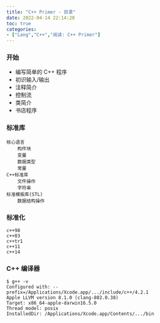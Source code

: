 ```yaml
---
title: "C++ Primer - 目录"
date: 2022-04-14 22:14:20
toc: true
categories:
- ["Lang","C++","阅读: C++ Primer"]
---
```


### 开始
- 编写简单的 C++ 程序
- 初识输入/输出
- 注释简介
- 控制流
- 类简介
- 书店程序


### 标准库
```
核心语言
    构件块
    变量
    数据类型
    常量
C++标准库
    文件操作
    字符串
标准模板库(STL)
    数据结构操作
```

### 标准化
```
c++98
c++03
c++tr1
c++11
c++14
```

### C++ 编译器
```
$ g++ -v
Configured with: --prefix=/Applications/Xcode.app/.../include/c++/4.2.1
Apple LLVM version 8.1.0 (clang-802.0.38)
Target: x86_64-apple-darwin16.5.0
Thread model: posix
InstalledDir: /Applications/Xcode.app/Contents/.../bin
```

